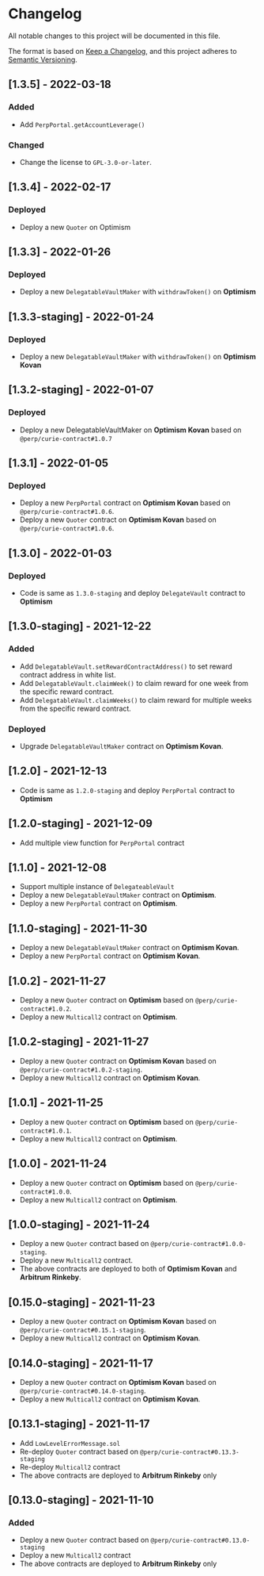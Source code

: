 # Changelog

All notable changes to this project will be documented in this file.

The format is based on [Keep a Changelog](https://keepachangelog.com/en/1.0.0/),
and this project adheres to [Semantic Versioning](https://semver.org/spec/v2.0.0.html).

## [1.3.5] - 2022-03-18

### Added

- Add `PerpPortal.getAccountLeverage()`

### Changed

- Change the license to `GPL-3.0-or-later`.

## [1.3.4] - 2022-02-17

### Deployed

- Deploy a new `Quoter` on Optimism

## [1.3.3] - 2022-01-26

### Deployed

- Deploy a new `DelegatableVaultMaker` with `withdrawToken()` on **Optimism**

## [1.3.3-staging] - 2022-01-24

### Deployed

- Deploy a new `DelegatableVaultMaker` with `withdrawToken()` on **Optimism Kovan**

## [1.3.2-staging] - 2022-01-07

### Deployed

- Deploy a new DelegatableVaultMaker on **Optimism Kovan** based on `@perp/curie-contract#1.0.7`

## [1.3.1] - 2022-01-05

### Deployed

- Deploy a new `PerpPortal` contract on **Optimism Kovan** based on `@perp/curie-contract#1.0.6`.
- Deploy a new `Quoter` contract on **Optimism Kovan** based on `@perp/curie-contract#1.0.6`.

## [1.3.0] - 2022-01-03

### Deployed

- Code is same as `1.3.0-staging` and deploy `DelegateVault` contract to **Optimism**

## [1.3.0-staging] - 2021-12-22

### Added

- Add `DelegatableVault.setRewardContractAddress()` to set reward contract address in white list.
- Add `DelegatableVault.claimWeek()` to claim reward for one week from the specific reward contract.
- Add `DelegatableVault.claimWeeks()` to claim reward for multiple weeks from the specific reward contract.

### Deployed

- Upgrade `DelegatableVaultMaker` contract on **Optimism Kovan**.

## [1.2.0] - 2021-12-13

- Code is same as `1.2.0-staging` and deploy `PerpPortal` contract to **Optimism**

## [1.2.0-staging] - 2021-12-09

- Add multiple view function for `PerpPortal` contract

## [1.1.0] - 2021-12-08

- Support multiple instance of `DelegateableVault`
- Deploy a new `DelegatableVaultMaker` contract on **Optimism**.
- Deploy a new `PerpPortal` contract on **Optimism**.

## [1.1.0-staging] - 2021-11-30

- Deploy a new `DelegatableVaultMaker` contract on **Optimism Kovan**.
- Deploy a new `PerpPortal` contract on **Optimism Kovan**.

## [1.0.2] - 2021-11-27

- Deploy a new `Quoter` contract on **Optimism** based on `@perp/curie-contract#1.0.2`.
- Deploy a new `Multicall2` contract on **Optimism**.

## [1.0.2-staging] - 2021-11-27

- Deploy a new `Quoter` contract on **Optimism Kovan** based on `@perp/curie-contract#1.0.2-staging`.
- Deploy a new `Multicall2` contract on **Optimism Kovan**.

## [1.0.1] - 2021-11-25

- Deploy a new `Quoter` contract on **Optimism** based on `@perp/curie-contract#1.0.1`.
- Deploy a new `Multicall2` contract on **Optimism**.

## [1.0.0] - 2021-11-24

- Deploy a new `Quoter` contract on **Optimism** based on `@perp/curie-contract#1.0.0`.
- Deploy a new `Multicall2` contract on **Optimism**.

## [1.0.0-staging] - 2021-11-24

- Deploy a new `Quoter` contract based on `@perp/curie-contract#1.0.0-staging`.
- Deploy a new `Multicall2` contract.
- The above contracts are deployed to both of **Optimism Kovan** and **Arbitrum Rinkeby**.

## [0.15.0-staging] - 2021-11-23

- Deploy a new `Quoter` contract on **Optimism Kovan** based on `@perp/curie-contract#0.15.1-staging`.
- Deploy a new `Multicall2` contract on **Optimism Kovan**.

## [0.14.0-staging] - 2021-11-17

- Deploy a new `Quoter` contract on **Optimism Kovan** based on `@perp/curie-contract#0.14.0-staging`.
- Deploy a new `Multicall2` contract on **Optimism Kovan**.

## [0.13.1-staging] - 2021-11-17

- Add `LowLevelErrorMessage.sol`
- Re-deploy `Quoter` contract based on `@perp/curie-contract#0.13.3-staging`
- Re-deploy `Multicall2` contract
- The above contracts are deployed to **Arbitrum Rinkeby** only

## [0.13.0-staging] - 2021-11-10

### Added

- Deploy a new `Quoter` contract based on `@perp/curie-contract#0.13.0-staging`
- Deploy a new `Multicall2` contract
- The above contracts are deployed to **Arbitrum Rinkeby** only
